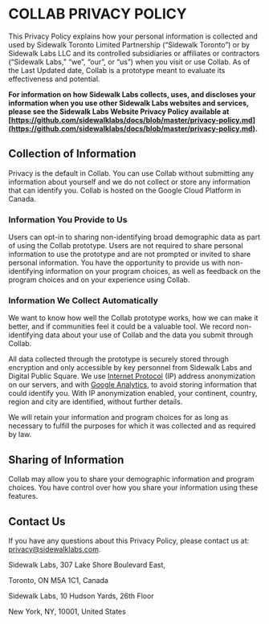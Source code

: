 # COLLAB PRIVACY POLICY

 

This Privacy Policy explains how your personal information is collected and used by Sidewalk Toronto Limited Partnership (“Sidewalk Toronto”) or by Sidewalk Labs LLC and its controlled subsidiaries or affiliates or contractors (“Sidewalk Labs,” “we”, “our”,  or “us”) when you visit or use Collab. As of the Last Updated date, Collab is a prototype meant to evaluate its effectiveness and potential.

**For information on how Sidewalk Labs collects, uses, and discloses your information when you use other Sidewalk Labs websites and services, please see the Sidewalk Labs Website Privacy Policy available at [https://github.com/sidewalklabs/docs/blob/master/privacy-policy.md](https://github.com/sidewalklabs/docs/blob/master/privacy-policy.md).**


## Collection of Information

Privacy is the default in Collab. You can use Collab without submitting any information about yourself and we do not collect or store any information that can identify you. Collab is hosted on the Google Cloud Platform in Canada.


### Information You Provide to Us

Users can opt-in to sharing non-identifying broad demographic data as part of using the Collab prototype. Users are not required to share personal information to use the prototype and are not prompted or invited to share personal information. You have the opportunity to provide us with non-identifying information on your program choices, as well as feedback on the program choices and on your experience using Collab.


### Information We Collect Automatically

We want to know how well the Collab prototype works, how we can make it better, and if communities feel it could be a valuable tool. We record non-identifying data about your use of Collab and the data you submit through Collab.

All data collected through the prototype is securely stored through encryption and only accessible by key personnel from Sidewalk Labs and Digital Public Square. We use [Internet Protocol](https://en.wikipedia.org/wiki/IP_address) (IP) address anonymization on our servers, and with [Google Analytics](https://support.google.com/analytics/answer/2763052?hl=en), to avoid storing information that could identify you. With IP anonymization enabled, your continent, country, region and city are identified, without further details. 

We will retain your information and program choices for as long as necessary to fulfill the purposes for which it was collected and as required by law.


## Sharing of Information

Collab may allow you to share your demographic information and program choices. You have control over how you share your information using these features.


## Contact Us

If you have any questions about this Privacy Policy, please contact us at: [privacy@sidewalklabs.com](mailto:privacy@sidewalklabs.com).

Sidewalk Labs, 307 Lake Shore Boulevard East,

Toronto, ON M5A 1C1, Canada

Sidewalk Labs, 10 Hudson Yards, 26th Floor

New York, NY, 10001, United States
